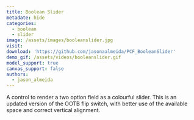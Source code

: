 ```yaml
---
title: Boolean Slider
metadate: hide
categories:
  - boolean
  - slider
image: /assets/images/booleanslider.jpg
visit:
download: 'https://github.com/jasonaalmeida/PCF_BooleanSlider'
demo_gif: /assets/videos/booleanslider.gif
model_support: true
canvas_support: false
authors:
  - jason_almeida
---
```


A control to render a two option field as a colourful slider. This is an updated version of the OOTB flip switch, with better use of the available space and correct vertical alignment.
